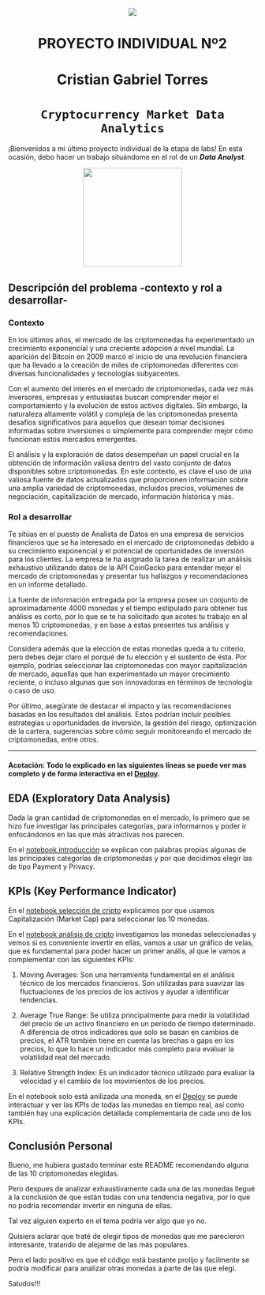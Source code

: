 <p align=center><img src=https://d31uz8lwfmyn8g.cloudfront.net/Assets/logo-henry-white-lg.png><p>

# <h1 align=center> **PROYECTO INDIVIDUAL Nº2** </h1>
# <h1 align=center> Cristian Gabriel Torres </h1>

# <h1 align=center>**`Cryptocurrency Market Data Analytics`**</h1>


¡Bienvenidos a mi último proyecto individual de la etapa de labs! En esta ocasión, debo hacer un trabajo situándome en el rol de un ***Data Analyst***.

<p align='center'>
<img src = 'https://www.clarin.com/img/2023/06/14/WJlAYJhAg_360x240__1.jpg' height = 200>
<p>


## **Descripción del problema -contexto y rol a desarrollar-**

### **Contexto**

En los últimos años, el mercado de las criptomonedas ha experimentado un crecimiento exponencial y una creciente adopción a nivel mundial. La aparición del Bitcoin en 2009 marcó el inicio de una revolución financiera que ha llevado a la creación de miles de criptomonedas diferentes con diversas funcionalidades y tecnologías subyacentes.

Con el aumento del interés en el mercado de criptomonedas, cada vez más inversores, empresas y entusiastas buscan comprender mejor el comportamiento y la evolución de estos activos digitales. Sin embargo, la naturaleza altamente volátil y compleja de las criptomonedas presenta desafíos significativos para aquellos que desean tomar decisiones informadas sobre inversiones o simplemente para comprender mejor cómo funcionan estos mercados emergentes.

El análisis y la exploración de datos desempeñan un papel crucial en la obtención de información valiosa dentro del vasto conjunto de datos disponibles sobre criptomonedas. En este contexto, es clave el uso de una valiosa fuente de datos actualizados que proporcionen información sobre una amplia variedad de criptomonedas, incluidos precios, volúmenes de negociación, capitalización de mercado, información histórica y más.


### **Rol a desarrollar**

Te sitúas en el puesto de Analista de Datos en una empresa de servicios financieros que se ha interesado en el mercado de criptomonedas debido a su crecimiento exponencial y el potencial de oportunidades de inversión para los clientes. La empresa te ha asignado la tarea de realizar un análisis exhaustivo utilizando datos de la API CoinGecko para entender mejor el mercado de criptomonedas y presentar tus hallazgos y recomendaciones en un informe detallado.

La fuente de información entregada por la empresa posee un conjunto de aproximadamente 4000 monedas y el tiempo estipulado para obtener tus análisis es corto, por lo que se te ha solicitado que acotes tu trabajo en al menos 10 criptomonedas, y en base a estas presentes tus análisis y recomendaciones.

Considera además que la elección de estas monedas queda a tu criterio, pero debes dejar claro el porqué de tu elección y el sustento de ésta. Por ejemplo, podrías seleccionar las criptomonedas con mayor capitalización de mercado, aquellas que han experimentado un mayor crecimiento reciente, o incluso algunas que son innovadoras en términos de tecnología o caso de uso.

Por último, asegúrate de destacar el impacto y las recomendaciones basadas en los resultados del análisis. Estos podrían incluir posibles estrategias u oportunidades de inversión, la gestión del riesgo, optimización de la cartera, sugerencias sobre cómo seguir monitoreando el mercado de criptomonedas, entre otros.

---

#### Acotación: Todo lo explicado en las siguientes líneas se puede ver mas completo y de forma interactiva en el [Deploy](https://henryproyectoindividual2git-zgnrbdpyjfvxzftua3ohnx.streamlit.app/).

## **EDA (Exploratory Data Analysis)**

Dada la gran cantidad de criptomonedas en el mercado, lo primero que se hizo fue investigar las principales categorías, para informarnos y poder ir enfocándonos en las que más atractivas nos parecen.

En el [notebook introducción](https://github.com/cristian-torres-ds/henry_proyecto_individual_2/blob/main/Introducci%C3%B3n.ipynb) se explican con palabras propias algunas de las principales categorías de criptomonedas y por que decidimos elegir las de tipo Payment y Privacy.


## **KPIs (Key Performance Indicator)**

En el [notebook selección de cripto](https://github.com/cristian-torres-ds/henry_proyecto_individual_2/blob/main/1_crypto_selection.ipynb) explicamos por que usamos Capitalización (Market Cap) para seleccionar las 10 monedas.

En el [notebook análisis de cripto](https://github.com/cristian-torres-ds/henry_proyecto_individual_2/blob/main/2_crypto_analysis.ipynb) investigamos las monedas seleccionadas y vemos si es conveniente invertir en ellas, vamos a usar un gráfico de velas, que es fundamental para poder hacer un primer anális, al que le vamos a complementar con las siguientes KPIs:

1. Moving Averages: Son una herramienta fundamental en el análisis técnico de los mercados financieros. Son utilizadas para suavizar las fluctuaciones de los precios de los activos y ayudar a identificar tendencias.

2. Average True Range: Se utiliza principalmente para medir la volatilidad del precio de un activo financiero en un período de tiempo determinado. A diferencia de otros indicadores que solo se basan en cambios de precios, el ATR también tiene en cuenta las brechas o gaps en los precios, lo que lo hace un indicador más completo para evaluar la volatilidad real del mercado.

3. Relative Strength Index: Es un indicador técnico utilizado para evaluar la velocidad y el cambio de los movimientos de los precios.

En el notebook solo está anilizada una moneda, en el [Deploy](https://henryproyectoindividual2git-zgnrbdpyjfvxzftua3ohnx.streamlit.app/) se puede interactuar y ver las KPIs de todas las monedas en tiempo real, así como también hay una explicación detallada complementaria de cada uno de los KPIs.


## **Conclusión Personal**

Bueno, me hubiera gustado terminar este README recomendando alguna de las 10 criptomonedas elegidas.

Pero despues de analizar exhaustivamente cada una de las monedas llegué a la conclusión de que están todas con una tendencia negativa, por lo que no podría recomendar invertir en ninguna de ellas.

Tal vez alguien experto en el tema podría ver algo que yo no.

Quisiera aclarar que traté de elegir tipos de monedas que me parecieron interesante, tratando de alejarme de las más populares. 

Pero el lado positivo es que el código está bastante prolijo y facilmente se podría modificar para analizar otras monedas a parte de las que elegí.

Saludos!!!